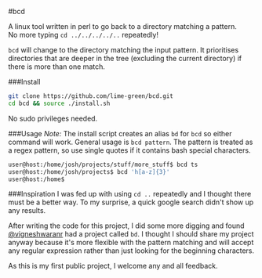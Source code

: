 #bcd

A linux tool written in perl to go back to a directory matching a pattern.  
No more typing `cd ../../../../..` repeatedly!

`bcd` will change to the directory matching the input pattern. It prioritises directories that are deeper in the tree (excluding the current directory) if there is more than one match.

###Install

```bash
git clone https://github.com/lime-green/bcd.git
cd bcd && source ./install.sh
```

No sudo privileges needed. 

###Usage
*Note:* The install script creates an alias `bd` for `bcd` so either command will work.
General usage is `bcd pattern`. The pattern is treated as a regex pattern, so use single quotes if it contains bash special characters.

```bash
user@host:/home/josh/projects/stuff/more_stuff$ bcd ts
user@host:/home/josh/projects$ bcd 'h[a-z]{3}'
user@host:/home$ 
```

###Inspiration
I was fed up with using `cd ..` repeatedly and I thought there must be a better way. To my surprise, a quick google search didn't show up any results. 

After writing the code for this project, I did some more digging and found [@vigneshwaranr](https://github.com/vigneshwaranr/bd) had a project called `bd`. I thought I should share my project anyway because it's more flexible with the pattern matching and will accept any regular expression rather than just looking for the beginning characters. 

As this is my first public project, I welcome any and all feedback.
